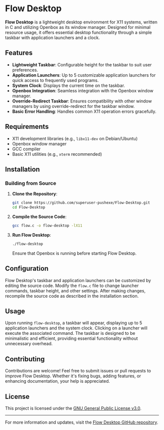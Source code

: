 
# Flow Desktop

**Flow Desktop** is a lightweight desktop environment for X11 systems, written in C and utilizing Openbox as its window manager. Designed for minimal resource usage, it offers essential desktop functionality through a simple taskbar with application launchers and a clock.

## Features

- **Lightweight Taskbar**: Configurable height for the taskbar to suit user preferences.
- **Application Launchers**: Up to 5 customizable application launchers for quick access to frequently used programs.
- **System Clock**: Displays the current time on the taskbar.
- **Openbox Integration**: Seamless integration with the Openbox window manager.
- **Override-Redirect Taskbar**: Ensures compatibility with other window managers by using override-redirect for the taskbar window.
- **Basic Error Handling**: Handles common X11 operation errors gracefully.

## Requirements

- X11 development libraries (e.g., `libx11-dev` on Debian/Ubuntu)
- Openbox window manager
- GCC compiler
- Basic X11 utilities (e.g., `xterm` recommended)

## Installation

### Building from Source

1. **Clone the Repository**:
   ```bash
   git clone https://github.com/superuser-pushexe/Flow-Desktop.git
   cd Flow-Desktop
   ```

2. **Compile the Source Code**:
   ```bash
   gcc flow.c -o flow-desktop -lX11
   ```

3. **Run Flow Desktop**:
   ```bash
   ./flow-desktop
   ```

   Ensure that Openbox is running before starting Flow Desktop.

## Configuration

Flow Desktop's taskbar and application launchers can be customized by editing the source code. Modify the `flow.c` file to change launcher commands, taskbar height, and other settings. After making changes, recompile the source code as described in the installation section.

## Usage

Upon running `flow-desktop`, a taskbar will appear, displaying up to 5 application launchers and the system clock. Clicking on a launcher will execute the associated command. The taskbar is designed to be minimalistic and efficient, providing essential functionality without unnecessary overhead.

## Contributing

Contributions are welcome! Feel free to submit issues or pull requests to improve Flow Desktop. Whether it's fixing bugs, adding features, or enhancing documentation, your help is appreciated.

## License

This project is licensed under the [GNU General Public License v3.0](LICENSE).

---

For more information and updates, visit the [Flow Desktop GitHub repository](https://github.com/superuser-pushexe/Flow-Desktop).
